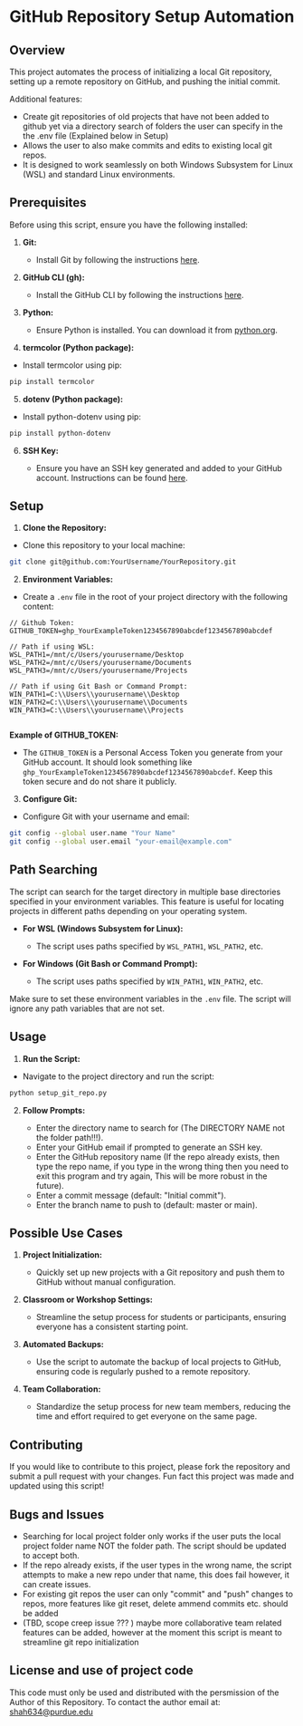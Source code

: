 # GitHub Repository Setup Automation

## Overview

This project automates the process of initializing a local Git repository, setting up a remote repository on GitHub, and pushing the initial commit.

Additional features:

- Create git repositories of old projects that have not been added to github yet via a directory search of folders the user can specify in the the .env file (Explained below in Setup)
- Allows the user to also make commits and edits to existing local git repos.
- It is designed to work seamlessly on both Windows Subsystem for Linux (WSL) and standard Linux environments.

## Prerequisites

Before using this script, ensure you have the following installed:

1. **Git:**

   - Install Git by following the instructions [here](https://git-scm.com/book/en/v2/Getting-Started-Installing-Git).

2. **GitHub CLI (gh):**

   - Install the GitHub CLI by following the instructions [here](https://docs.github.com/en/github-cli/github-cli/quickstart).

3. **Python:**

   - Ensure Python is installed. You can download it from [python.org](https://www.python.org/downloads/).

4. **termcolor (Python package):**

- Install termcolor using pip:

```bash {"id":"01J554C48QHGR2MSPNECEK83NE"}
pip install termcolor

```

5. **dotenv (Python package):**

- Install python-dotenv using pip:

```bash {"id":"01J554C48REGK8X2YC9BGDCH5A"}
pip install python-dotenv

```

6. **SSH Key:**

   - Ensure you have an SSH key generated and added to your GitHub account. Instructions can be found [here](https://docs.github.com/en/github/authenticating-to-github/connecting-to-github-with-ssh).

## Setup

1. **Clone the Repository:**

- Clone this repository to your local machine:

```bash {"id":"01J554C48REGK8X2YC9C33FKDJ"}
git clone git@github.com:YourUsername/YourRepository.git


```

2. **Environment Variables:**

- Create a `.env` file in the root of your project directory with the following content:

```dotenv {"id":"01J554C48REGK8X2YC9G2QW69A"}
// Github Token:
GITHUB_TOKEN=ghp_YourExampleToken1234567890abcdef1234567890abcdef

// Path if using WSL:
WSL_PATH1=/mnt/c/Users/yourusername/Desktop
WSL_PATH2=/mnt/c/Users/yourusername/Documents
WSL_PATH3=/mnt/c/Users/yourusername/Projects

// Path if using Git Bash or Command Prompt:
WIN_PATH1=C:\\Users\\yourusername\\Desktop
WIN_PATH2=C:\\Users\\yourusername\\Documents
WIN_PATH3=C:\\Users\\yourusername\\Projects


```

__Example of GITHUB_TOKEN:__

- The `GITHUB_TOKEN` is a Personal Access Token you generate from your GitHub account. It should look something like `ghp_YourExampleToken1234567890abcdef1234567890abcdef`. Keep this token secure and do not share it publicly.

3. **Configure Git:**

- Configure Git with your username and email:

```bash {"id":"01J554C48REGK8X2YC9JXH31WA"}
git config --global user.name "Your Name"
git config --global user.email "your-email@example.com"


```

## Path Searching

The script can search for the target directory in multiple base directories specified in your environment variables. This feature is useful for locating projects in different paths depending on your operating system.

- **For WSL (Windows Subsystem for Linux):**

   - The script uses paths specified by `WSL_PATH1`, `WSL_PATH2`, etc.

- **For Windows (Git Bash or Command Prompt):**

   - The script uses paths specified by `WIN_PATH1`, `WIN_PATH2`, etc.

Make sure to set these environment variables in the `.env` file. The script will ignore any path variables that are not set.

## Usage

1. **Run the Script:**

- Navigate to the project directory and run the script:

```bash {"id":"01J554C48REGK8X2YC9KQ4PFD4"}
python setup_git_repo.py

```

2. **Follow Prompts:**

   - Enter the directory name to search for (The DIRECTORY NAME not the folder path!!!).
   - Enter your GitHub email if prompted to generate an SSH key.
   - Enter the GitHub repository name (If the repo already exists, then type the repo name, if you type in the wrong thing then you need to exit this program and try again, This will be more robust in the future).
   - Enter a commit message (default: "Initial commit").
   - Enter the branch name to push to (default: master or main).

## Possible Use Cases

1. **Project Initialization:**

   - Quickly set up new projects with a Git repository and push them to GitHub without manual configuration.

2. **Classroom or Workshop Settings:**

   - Streamline the setup process for students or participants, ensuring everyone has a consistent starting point.

3. **Automated Backups:**

   - Use the script to automate the backup of local projects to GitHub, ensuring code is regularly pushed to a remote repository.

4. **Team Collaboration:**

   - Standardize the setup process for new team members, reducing the time and effort required to get everyone on the same page.

## Contributing

If you would like to contribute to this project, please fork the repository and submit a pull request with your changes. Fun fact this project was made and updated using this script!

## Bugs and Issues

- Searching for local project folder only works if the user puts the local project folder name NOT the folder path. The script should be updated to accept both.
- If the repo already exists, if the user types in the wrong name, the script attempts to make a new repo under that name, this does fail however, it can create issues.
- For existing git repos the user can only "commit" and "push" changes to repos, more features like git reset, delete ammend commits etc. should be added
- (TBD, scope creep issue ??? ) maybe more collaborative team related features can be added, however at the moment this script is meant to streamline git repo initialization

## License and use of project code

This code must only be used and distributed with the persmission of the Author of this Repository. To contact the author email at: shah634@purdue.edu
